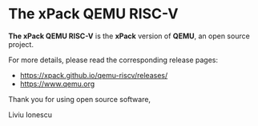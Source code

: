 # The xPack QEMU RISC-V

**The xPack QEMU RISC-V**
is the **xPack** version of **QEMU**,
an open source project.

For more details, please read the corresponding release pages:

- <https://xpack.github.io/qemu-riscv/releases/>
- <https://www.qemu.org>

Thank you for using open source software,

Liviu Ionescu
